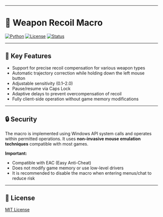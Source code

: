 

---

# 🎯 Weapon Recoil Macro

[![Python](https://img.shields.io/badge/Python-3.13-blue)](https://python.org)
[![License](https://img.shields.io/badge/License-MIT-green)](https://opensource.org/licenses/MIT)
[![Status](https://img.shields.io/badge/Status-Stable-brightgreen)](https://github.com/user/repo)

---

## 🚀 Key Features

- Support for precise recoil compensation for various weapon types  
- Automatic trajectory correction while holding down the left mouse button  
- Adjustable sensitivity (0.1–2.0)  
- Pause/resume via Caps Lock  
- Adaptive delays to prevent overcompensation of recoil  
- Fully client-side operation without game memory modifications  

---

## 🔒 Security

The macro is implemented using Windows API system calls and operates within permitted operations. It uses **non-invasive mouse emulation techniques** compatible with most games.

**Important:**  
- Compatible with EAC (Easy Anti-Cheat)  
- Does not modify game memory or use low-level drivers  
- It is recommended to disable the macro when entering menus/chat to reduce risk  

---

## 📄 License

[MIT License ](LICENSE)
